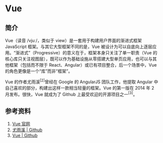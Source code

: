 # Vue

## 简介

Vue（读音 /vjuː/，类似于 view）是一套用于构建用户界面的渐进式框架 JavaScript 框架。与其它大型框架不同的是，Vue 被设计为可以自底向上逐层应用。“渐进式”（Progressive）的意义在于，框架本身只关注了单一职责（Vue 的核心库只关注视图层），既可以作为基础设施从零搭建大型单页应用，也可以与其他框架（包括而不限于 React、Angular）或已有项目整合，后一个场景中，Vue 的角色更像是一个“库”而非“框架”。

Vue 的作者尤雨溪<sup>[2]</sup>曾经在 Google 的 AngularJS 团队工作，他提取 Angular 中自己喜欢的部分，构建出这样一款相当轻量的框架。Vue 的第一版在 2014 年 2 月发布。很快，Vue 就成为了 Github 上最受欢迎的开源项目之一<sup>[3]</sup>。


## 参考资料

1. [Vue 官网](https://cn.vuejs.org/)
2. [尤雨溪 | Github](https://github.com/yyx990803)
3. [Vue | Github](https://github.com/vuejs/vue)
